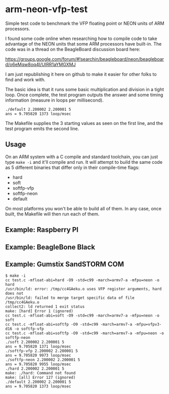 arm-neon-vfp-test
=================

Simple test code to benchmark the VFP floating point or NEON units of
ARM processors.

I found some code online when researching how to compile code to take
advantage of the NEON units that some ARM processors have built-in.  The
code was in a thread on the BeagleBoard discussion board here:

https://groups.google.com/forum/#!searchin/beagleboard/neon/beagleboard/o6eMqw8oq4I/UIRR1aYMGXMJ

I am just republishing it here on github to make it easier for other
folks to find and work with.

The basic idea is that it runs some basic multiplication and division in
a tight loop.  Once complete, the test program outputs the answer and
some timing information (measure in loops per millisecond).

```
./default 2.200002 2.200001 5
ans = 9.705820 1373 loop/msec
```

The Makefile supplies the 3 starting values as seen on the first line,
and the test program emits the second line.

Usage
-----

On an ARM system with a C compile and standard toolchain, you can just
type `make -i` and it'll compile and run.  It will attempt to build the
same code as 5 different binaries that differ only in their compile-time
flags:

   * hard
   * soft
   * softfp-vfp
   * softfp-neon
   * default

On most platforms you won't be able to build all of them.  In any case,
once built, the Makefile will then run each of them.

Example: Raspberry PI
---------------------

Example: BeagleBone Black
-------------------------

Example: Gumstix SandSTORM COM
------------------------------

```
$ make -i
cc test.c -mfloat-abi=hard -O9 -std=c99 -march=armv7-a -mfpu=neon -o hard
/usr/bin/ld: error: /tmp/cc4GAeku.o uses VFP register arguments, hard does not
/usr/bin/ld: failed to merge target specific data of file /tmp/cc4GAeku.o
collect2: ld returned 1 exit status
make: [hard] Error 1 (ignored)
cc test.c -mfloat-abi=soft -O9 -std=c99 -march=armv7-a -mfpu=neon -o soft
cc test.c -mfloat-abi=softfp -O9 -std=c99 -march=armv7-a -mfpu=vfpv3-d16 -o softfp-vfp
cc test.c -mfloat-abi=softfp -O9 -std=c99 -march=armv7-a -mfpu=neon -o softfp-neon
./soft 2.200002 2.200001 5
ans = 9.705820 1371 loop/msec
./softfp-vfp 2.200002 2.200001 5
ans = 9.705820 9973 loop/msec
./softfp-neon 2.200002 2.200001 5
ans = 9.705820 9955 loop/msec
./hard 2.200002 2.200001 5
make: ./hard: Command not found
make: [all] Error 127 (ignored)
./default 2.200002 2.200001 5
ans = 9.705820 1373 loop/msec
```

